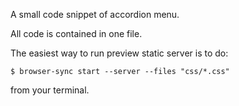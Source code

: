 A small code snippet of accordion menu.

All code is contained in one file.

The easiest way to run preview static server is to do:

`$ browser-sync start --server --files "css/*.css"`

from your terminal.
